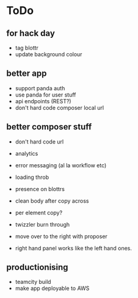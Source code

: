 ToDo
====

for hack day
------------

 * tag blottr
 * update background colour
 
better app
----------

 * support panda auth
 * use panda for user stuff
 * api endpoints (REST?)
 * don't hard code composer local url

 
better composer stuff
---------------------

 * don't hard code url
 * analytics
 * error messaging (al la workflow etc)
 * loading throb
 * presence on blottrs
 
 * clean body after copy across
 * per element copy?
 * twizzler burn through
 
 * move over to the right with proposer
 * right hand panel works like the left hand ones.

productionising
---------------

 * teamcity build
 * make app deployable to AWS